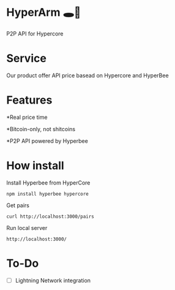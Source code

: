 # HyperArm 🕳️🥊

 P2P API for Hypercore 
 
# Service
Our product offer API price basead on Hypercore and HyperBee

# Features

*Real price time

*Bitcoin-only, not shitcoins

*P2P API powered by Hyperbee


# How install

Install Hyperbee from HyperCore

```
npm install hyperbee hypercore
```
Get pairs

```
curl http://localhost:3000/pairs
```

Run local server

```
http://localhost:3000/
```

# To-Do

- [ ] Lightning Network integration 
